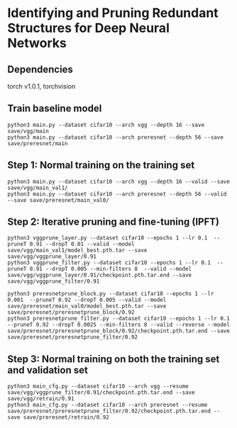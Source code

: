 # Identifying and Pruning Redundant Structures for Deep Neural Networks

## Dependencies
torch v1.0.1, torchvision

## Train baseline model

```shell
python3 main.py --dataset cifar10 --arch vgg --depth 16 --save save/vgg/main
python3 main.py --dataset cifar10 --arch preresnet --depth 56 --save save/preresnet/main
```

## Step 1: Normal training on the training set

```shell
python3 main.py --dataset cifar10 --arch vgg --depth 16 --valid --save save/vgg/main_val1/
python3 main.py --dataset cifar10 --arch preresnet --depth 56 --valid --save save/preresnet/main_val0/
```

## Step 2: Iterative pruning and fine-tuning (IPFT)

```shell
python3 vggprune_layer.py --dataset cifar10 --epochs 1 --lr 0.1  --pruneT 0.91 --dropT 0.01 --valid --model save/vgg/main_val1/model_best.pth.tar --save save/vgg/vggprune_layer/0.91
python3 vggprune_filter.py --dataset cifar10 --epochs 1 --lr 0.1  --pruneT 0.91 --dropT 0.005 --min-filters 8  --valid --model save/vgg/vggprune_layer/0.91/checkpoint.pth.tar.end --save save/vgg/vggprune_filter/0.91

python3 preresnetprune_block.py --dataset cifar10 --epochs 1 --lr 0.001  --pruneT 0.92 --dropT 0.005 --valid --model save/preresnet/main_val0/model_best.pth.tar --save save/preresnet/preresnetprune_block/0.92 
python3 preresnetprune_filter.py --dataset cifar10 --epochs 1 --lr 0.1  --pruneT 0.92 --dropT 0.0025 --min-filters 8 --valid --reverse --model save/preresnet/preresnetprune_block/0.92/checkpoint.pth.tar.end --save save/preresnet/preresnetprune_filter/0.92  
```

## Step 3: Normal training on both the training set and validation set

```shell
python3 main_cfg.py --dataset cifar10 --arch vgg --resume save/vgg/vggprune_filter/0.91/checkpoint.pth.tar.end --save save/vgg/retrain/0.91
python3 main_cfg.py --dataset cifar10 --arch preresnet --resume save/preresnet/preresnetprune_filter/0.92/checkpoint.pth.tar.end --save save/preresnet/retrain/0.92
```
